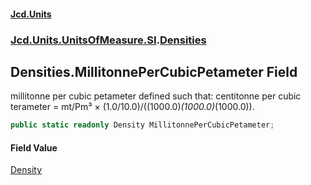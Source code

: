 #### [Jcd.Units](index.md 'index')
### [Jcd.Units.UnitsOfMeasure.SI](Jcd.Units.UnitsOfMeasure.SI.md 'Jcd.Units.UnitsOfMeasure.SI').[Densities](Densities.md 'Jcd.Units.UnitsOfMeasure.SI.Densities')

## Densities.MillitonnePerCubicPetameter Field

millitonne per cubic petameter defined such that: centitonne per cubic terameter = mt/Pm³ × (1.0/10.0)/((1000.0)*(1000.0)*(1000.0)).

```csharp
public static readonly Density MillitonnePerCubicPetameter;
```

#### Field Value
[Density](Density.md 'Jcd.Units.UnitTypes.Density')